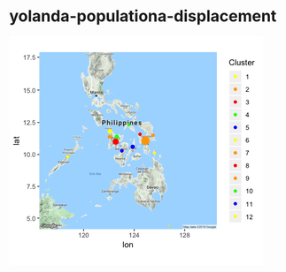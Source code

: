 # yolanda-populationa-displacement

![alt text](https://raw.githubusercontent.com/Caballeroja/yolanda-populationa-displacement/master/Rplot.png)
